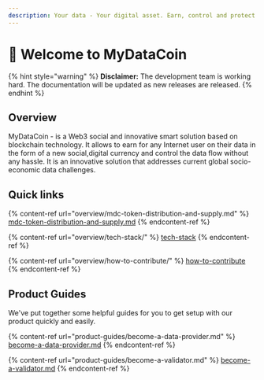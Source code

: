 ```yaml
---
description: Your data - Your digital asset. Earn, control and protect your asset!
---
```


# 👋 Welcome to MyDataCoin

{% hint style="warning" %}
**Disclaimer:** The development team is working hard. The documentation will be updated as new releases are released.
{% endhint %}

## Overview

MyDataCoin - is a Web3 social and innovative smart solution based on blockchain technology. It allows to earn for any Internet user on their data in the form of a new social,digital currency and control the data flow without any hassle. It is an innovative solution that addresses current global socio-economic data challenges.

## Quick links

{% content-ref url="overview/mdc-token-distribution-and-supply.md" %}
[mdc-token-distribution-and-supply.md](overview/mdc-token-distribution-and-supply.md)
{% endcontent-ref %}

{% content-ref url="overview/tech-stack/" %}
[tech-stack](overview/tech-stack/)
{% endcontent-ref %}

{% content-ref url="overview/how-to-contribute/" %}
[how-to-contribute](overview/how-to-contribute/)
{% endcontent-ref %}

## Product Guides

We've put together some helpful guides for you to get setup with our product quickly and easily.

{% content-ref url="product-guides/become-a-data-provider.md" %}
[become-a-data-provider.md](product-guides/become-a-data-provider.md)
{% endcontent-ref %}

{% content-ref url="product-guides/become-a-validator.md" %}
[become-a-validator.md](product-guides/become-a-validator.md)
{% endcontent-ref %}
